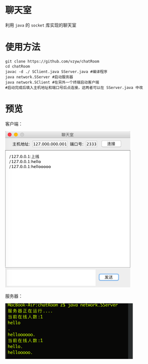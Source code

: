 # 聊天室
利用 `java` 的 `socket` 库实现的聊天室

# 使用方法
```
git clone https://github.com/vzyw/chatRoom
cd chatRoom
javac -d ./ SClient.java SServer.java #编译程序
java network.SServer #启动服务器
java network.SClient #在另外一个终端启动客户端
#启动完成后填入主机地址和端口号后点连接，这两者可以在 SServer.java 中改
```
# 预览
客户端：

![客户端](./preview/1.png)

服务器：

![服务器](./preview/2.png)
